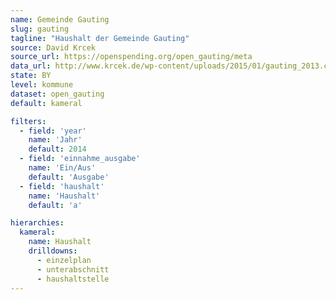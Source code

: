```yaml
---
name: Gemeinde Gauting
slug: gauting
tagline: "Haushalt der Gemeinde Gauting"
source: David Krcek
source_url: https://openspending.org/open_gauting/meta
data_url: http://www.krcek.de/wp-content/uploads/2015/01/gauting_2013.csv
state: BY
level: kommune
dataset: open_gauting
default: kameral

filters:
  - field: 'year'
    name: 'Jahr'
    default: 2014
  - field: 'einnahme_ausgabe'
    name: 'Ein/Aus'
    default: 'Ausgabe'
  - field: 'haushalt'
    name: 'Haushalt'
    default: 'a'

hierarchies:
  kameral:
    name: Haushalt
    drilldowns:
      - einzelplan
      - unterabschnitt
      - haushaltstelle
---
```

